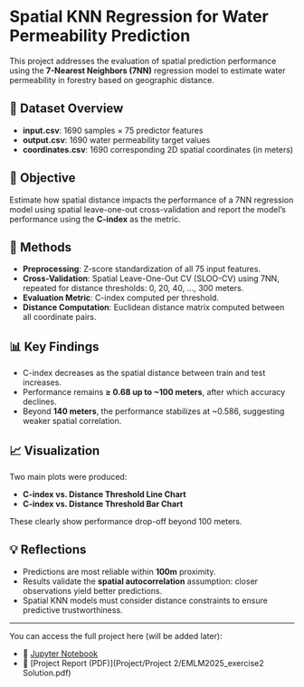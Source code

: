 
# Spatial KNN Regression for Water Permeability Prediction

This project addresses the evaluation of spatial prediction performance using the **7-Nearest Neighbors (7NN)** regression model to estimate water permeability in forestry based on geographic distance.

## 📁 Dataset Overview

- **input.csv**: 1690 samples × 75 predictor features
- **output.csv**: 1690 water permeability target values
- **coordinates.csv**: 1690 corresponding 2D spatial coordinates (in meters)

## 🧠 Objective

Estimate how spatial distance impacts the performance of a 7NN regression model using spatial leave-one-out cross-validation and report the model’s performance using the **C-index** as the metric.

## 🔧 Methods

- **Preprocessing**: Z-score standardization of all 75 input features.
- **Cross-Validation**: Spatial Leave-One-Out CV (SLOO-CV) using 7NN, repeated for distance thresholds: 0, 20, 40, ..., 300 meters.
- **Evaluation Metric**: C-index computed per threshold.
- **Distance Computation**: Euclidean distance matrix computed between all coordinate pairs.

## 📊 Key Findings

- C-index decreases as the spatial distance between train and test increases.
- Performance remains **≥ 0.68 up to ~100 meters**, after which accuracy declines.
- Beyond **140 meters**, the performance stabilizes at ~0.586, suggesting weaker spatial correlation.

## 📈 Visualization

Two main plots were produced:

- **C-index vs. Distance Threshold Line Chart**
- **C-index vs. Distance Threshold Bar Chart**

These clearly show performance drop-off beyond 100 meters.

## 💡 Reflections

- Predictions are most reliable within **100m** proximity.
- Results validate the **spatial autocorrelation** assumption: closer observations yield better predictions.
- Spatial KNN models must consider distance constraints to ensure predictive trustworthiness.

---
You can access the full project here (will be added later):
- 📄 [Jupyter Notebook](https://github.com/yourusername/your-repo-name/blob/main/notebook.ipynb)
- 📑 [Project Report (PDF)](Project/Project 2/EMLM2025_exercise2 Solution.pdf)



